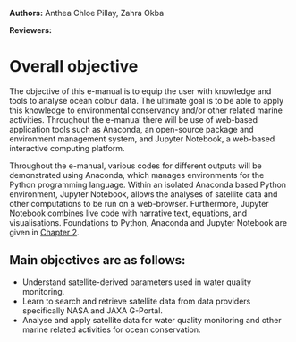 <!-- @format -->

**Authors:** Anthea Chloe Pillay, Zahra Okba

**Reviewers:**

# Overall objective

The objective of this e-manual is to equip the user with knowledge and tools to
analyse ocean colour data. The ultimate goal is to be able to apply this
knowledge to environmental conservancy and/or other related marine activities.
Throughout the e-manual there will be use of web-based application tools such as
Anaconda, an open-source package and environment management system, and Jupyter
Notebook, a web-based interactive computing platform.

Throughout the e-manual, various codes for different outputs will be
demonstrated using Anaconda, which manages environments for the Python
programming language. Within an isolated Anaconda based Python environment,
Jupyter Notebook, allows the analyses of satellite data and other computations
to be run on a web-browser. Furthermore, Jupyter Notebook combines live code
with narrative text, equations, and visualisations. Foundations to Python,
Anaconda and Jupyter Notebook are given in [Chapter 2](chapter1).

## Main objectives are as follows:

- Understand satellite-derived parameters used in water quality monitoring.
- Learn to search and retrieve satellite data from data providers specifically
  NASA and JAXA G-Portal.
- Analyse and apply satellite data for water quality monitoring and other marine
  related activities for ocean conservation.
